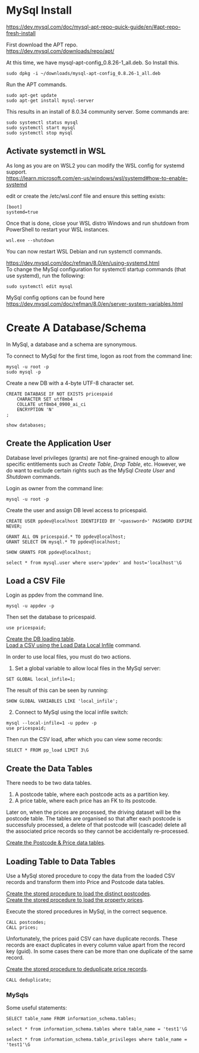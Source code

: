
# MySql Install
https://dev.mysql.com/doc/mysql-apt-repo-quick-guide/en/#apt-repo-fresh-install  

First download the APT repo.  
https://dev.mysql.com/downloads/repo/apt/  

At this time, we have mysql-apt-config_0.8.26-1_all.deb.  So Install this.  
```
sudo dpkg -i ~/downloads/mysql-apt-config_0.8.26-1_all.deb
```

Run the APT commands.  
```
sudo apt-get update
sudo apt-get install mysql-server
```

This results in an install of 8.0.34 community server.  Some commands are:  
```
sudo systemctl status mysql
sudo systemctl start mysql
sudo systemctl stop mysql
```

## Activate systemctl in WSL
As long as you are on WSL2 you can modify the WSL config for systemd support.  
https://learn.microsoft.com/en-us/windows/wsl/systemd#how-to-enable-systemd  

edit or create the /etc/wsl.conf file and ensure this setting exists:  
```
[boot]
systemd=true
```
Once that is done, close your WSL distro Windows and run shutdown from PowerShell to restart your WSL instances.  
```
wsl.exe --shutdown
```
You can now restart WSL Debian and run systemctl commands.

https://dev.mysql.com/doc/refman/8.0/en/using-systemd.html  
To change the MySql configuration for systemctl startup commands (that use systemd), run the following:  
```
sudo systemctl edit mysql
```
MySql config options can be found here https://dev.mysql.com/doc/refman/8.0/en/server-system-variables.html  


# Create A Database/Schema
In MySql, a database and a schema are synonymous.  

To connect to MySql for the first time, logon as root from the command line:  
```
mysql -u root -p
sudo mysql -p
```

Create a new DB with a 4-byte UTF-8 character set.    
```
CREATE DATABASE IF NOT EXISTS pricespaid
    CHARACTER SET utf8mb4
    COLLATE utf8mb4_0900_ai_ci
    ENCRYPTION 'N'
;

show databases;
```

## Create the Application User
Database level privileges (grants) are not fine-grained enough to allow specific entitlements such as _Create Table_, _Drop Table_, etc.  However, we do want to exclude certain rights such as the MySql _Create User_ and _Shutdown_ commands.  

Login as owner from the command line:  
```
mysql -u root -p
```
Create the user and assign DB level access to pricespaid.  
```
CREATE USER ppdev@localhost IDENTIFIED BY '<password>' PASSWORD EXPIRE NEVER;

GRANT ALL ON pricespaid.* TO ppdev@localhost;
GRANT SELECT ON mysql.* TO ppdev@localhost;

SHOW GRANTS FOR ppdev@localhost;

select * from mysql.user where user='ppdev' and host='localhost'\G
```

## Load a CSV File
Login as ppdev from the command line.  
```
mysql -u appdev -p
```
Then set the database to pricespaid.  
```
use pricespaid;
```
[Create the DB loading table](src/database/01-load-table.sql).   
[Load a CSV using the Load Data Local Infile](src/database/02-insert-load-table.sql) command.  

In order to use local files, you must do two actions.  
1. Set a global variable to allow local files in the MySql server: 
```
SET GLOBAL local_infile=1;
```
The result of this can be seen by running:  
```
SHOW GLOBAL VARIABLES LIKE 'local_infile';
```
2. Connect to MySql using the local infile switch:  
```
mysql --local-infile=1 -u ppdev -p
use pricespaid;
```
Then run the CSV load, after which you can view some records:
```
SELECT * FROM pp_load LIMIT 3\G
```

## Create the Data Tables
There needs to be two data tables.  
1. A postcode table, where each postcode acts as a partition key.
2. A price table, where each price has an FK to its postcode.

Later on, when the prices are processed, the driving dataset will be the postcode table.  The tables are organised so that after each postcode is successfuly processed, a delete of that postcode will (cascade) delete all the associated price records so they cannot be accidentally re-processed.  

[Create the Postcode & Price data tables](src/database/03-data-tables.sql).  

## Loading Table to Data Tables
Use a MySql stored procedure to copy the data from the loaded CSV records and transform them into Price and Postcode data tables.  

[Create the stored procedure to load the distinct postcodes](/src/database/04-insert-postcode-table.sql).   
[Create the stored procedure to load the property prices](/src/database//05-insert-price-table.sql).    

Execute the stored procedures in MySql, in the correct sequence.  
```
CALL postcodes;
CALL prices;
```
Unfortunately, the prices paid CSV can have duplicate records.  These records are exact duplicates in every column value apart from the record key (guid).  In some cases there can be more than one duplicate of the same record.  

[Create the stored procedure to deduplicate price records](/src/database//06-delete-duplicates.sql).
```
CALL deduplicate;
```


### MySqls
Some useful statements:  
```
SELECT table_name FROM information_schema.tables;

select * from information_schema.tables where table_name = 'test1'\G

select * from information_schema.table_privileges where table_name = 'test1'\G
```

